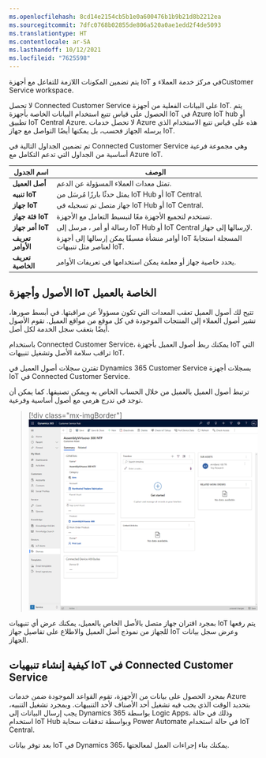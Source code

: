```yaml
---
ms.openlocfilehash: 8cd14e2154cb5b1e0a600476b1b9b21d8b2212ea
ms.sourcegitcommit: 7dfc0768b02855de806a520a0ae1edd2f4de5093
ms.translationtype: HT
ms.contentlocale: ar-SA
ms.lasthandoff: 10/12/2021
ms.locfileid: "7625598"
---
```

يتم تضمين المكونات اللازمة للتفاعل مع أجهزة IoT في مركز خدمة العملاء وCustomer Service workspace.

لا تحصل Connected Customer Service على البيانات الفعلية من أجهزة IoT.
يتم الحصول على قياس تتبع استخدام البيانات الخاصة بأجهزة IoT في Azure IoT hub أو تطبيق IoT Central Azure. لا تحصل خدمات Azure هذه على قياس تتبع الاستخدام الذي يرسله الجهاز فحسب، بل يمكنها أيضًا التواصل مع جهاز IoT.

تم تضمين الجداول التالية في Connected Customer Service وهي مجموعة فرعية أساسية من الجداول التي تدعم التكامل مع Azure IoT.

| **اسم الجدول**          | **الوصف**                                                                                     |
|-------------------------|-----------------------------------------------------------------------------------------------------|
| **أصل العميل**      | تمثل معدات العملاء المسؤولة عن الدعم.                             |
| **تنبيه IoT**           | يمثل حدثًا بارزًا مُرسَل من IoT Hub أو IoT Central.                                     |
| **جهاز IoT**          | جهاز متصل تم تسجيله في IoT Hub أو IoT Central.                                            |
| **فئة جهاز IoT** | تستخدم لتجميع الأجهزة معًا لتبسيط التعامل مع الأجهزة.                                    |
| **أمر جهاز IoT**  | رسالة أو أمر ، مرسل إلى IoT Hub أو IoT Central لإرسالها إلى جهاز.                     |
| **تعريف الأوامر**  | أوامر منشأة مسبقًا يمكن إرسالها إلى أجهزة IoT المسجلة استجابةً لعناصر مثل تنبيهات IoT. |
| **تعريف الخاصية** | يحدد خاصية جهاز أو معلمة يمكن استخدامها في تعريفات الأوامر.                 |

## <a name="customer-assets-and-iot-devices"></a>الأصول وأجهزة IoT الخاصة بالعميل

تتيح لك أصول العميل تعقب المعدات التي تكون مسؤولاً عن مراقبتها. في أبسط صورها، تشير أصول العملاء إلى المنتجات الموجودة في كل موقع من مواقع العميل. تقوم الأصول أيضًا بتعقب سجل الخدمة لكل أصل.

باستخدام Connected Customer Service، يمكنك ربط أصول العميل بأجهزة IoT التي تراقب سلامة الأصل وتشغيل تنبيهات IoT.

تقترن سجلات أصول العميل في Dynamics 365 Customer Service بسجلات أجهزة IoT في Connected Customer Service.

ترتبط أصول العميل بالعميل من خلال الحساب الخاص به ويمكن تصنيفها. كما يمكن أن توجد في تدرج هرمي مع أصول أساسية وفرعية.

> [!div class="mx-imgBorder"]
> ![لقطة شاشة لنموذج أصول العميل في Dynamics 365.](../media/4-customer-asset.png)

بمجرد اقتران جهاز متصل بالأصل الخاص بالعميل، يمكنك عرض أي تنبهيات IoT يتم رفعها للجهاز من نموذج أصل العميل والاطلاع على تفاصيل جهاز IoT وعرض سجل بيانات الجهاز.

## <a name="how-iot-alerts-are-generated-in-connected-customer-service"></a>كيفية إنشاء تنبهيات IoT في Connected Customer Service

بمجرد الحصول على بيانات من الأجهزة، تقوم القواعد الموجودة ضمن خدمات Azure بتحديد الوقت الذي يجب فيه تشغيل أحد الأصناف لأحد التنبيهات. وبمجرد تشغيل التنبيه، يجب إرسال البيانات إلى Dynamics 365 بواسطة Logic Apps، وذلك في حالة استخدام IoT Hub وبواسطة تدفقات سحابة Power Automate في حالة استخدام IoT Central.

بعد توفر بيانات IoT في Dynamics 365، يمكنك بناء إجراءات العمل لمعالجتها.
